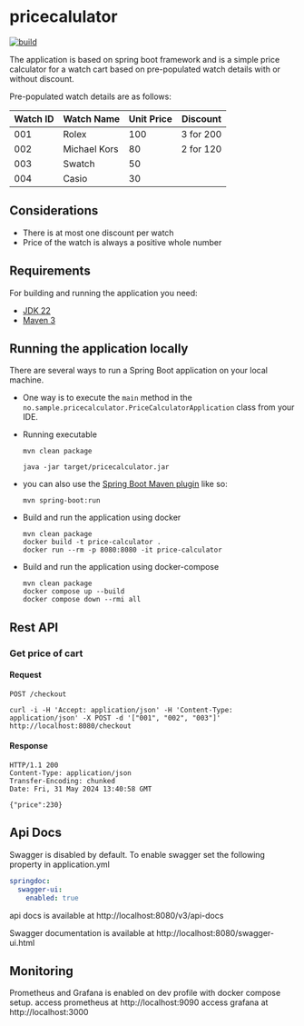 # pricecalulator

[![build](https://github.com/Priyadoaba/pricecalculator/actions/workflows/ci.yml/badge.svg)](https://github.com/Priyadoaba/pricecalculator/actions/workflows/ci.yml)

The application is based on spring boot framework 
and is a simple price calculator for a watch cart based on pre-populated watch details with or without discount.

Pre-populated watch details are as follows:

| Watch ID | Watch Name| Unit Price| Discount|
|----------|---|---|---|
| 001      | Rolex| 100| 3 for 200|
| 002      | Michael Kors| 80| 2 for 120|
| 003      | Swatch| 50||
| 004      | Casio| 30||

## Considerations

- There is at most one discount per watch
- Price of the watch is always a positive whole number


## Requirements

For building and running the application you need:

- [JDK 22](https://www.oracle.com/java/technologies/downloads/#java22)
- [Maven 3](https://maven.apache.org)


## Running the application locally

There are several ways to run a Spring Boot application on your local machine. 

- One way is to execute the `main` method in the `no.sample.pricecalculator.PriceCalculatorApplication` class from your IDE.

- Running executable
    ```shell
    mvn clean package
   
    java -jar target/pricecalculator.jar
    ```

- you can also use the [Spring Boot Maven plugin](https://docs.spring.io/spring-boot/docs/current/reference/html/build-tool-plugins-maven-plugin.html) like so:

    ```shell
    mvn spring-boot:run
  
- Build and run the application using docker
    ```shell
    mvn clean package
    docker build -t price-calculator .
    docker run --rm -p 8080:8080 -it price-calculator
    ```

- Build and run the application using docker-compose
    ```shell
    mvn clean package
    docker compose up --build
    docker compose down --rmi all
    ```


## Rest API

### Get price of cart

#### Request

`POST /checkout`

    curl -i -H 'Accept: application/json' -H 'Content-Type: application/json' -X POST -d '["001", "002", "003"]' http://localhost:8080/checkout

#### Response

    HTTP/1.1 200 
    Content-Type: application/json
    Transfer-Encoding: chunked
    Date: Fri, 31 May 2024 13:40:58 GMT

    {"price":230}

## Api Docs

Swagger is disabled by default. To enable swagger set the following property in application.yml

```yaml
springdoc:
  swagger-ui:
    enabled: true
```       

api docs is available at http://localhost:8080/v3/api-docs

Swagger documentation is available at http://localhost:8080/swagger-ui.html

## Monitoring

Prometheus and Grafana is enabled on dev profile with docker compose setup.
access prometheus at http://localhost:9090
access grafana at http://localhost:3000



